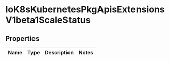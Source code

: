 
# IoK8sKubernetesPkgApisExtensionsV1beta1ScaleStatus

## Properties
Name | Type | Description | Notes
------------ | ------------- | ------------- | -------------



